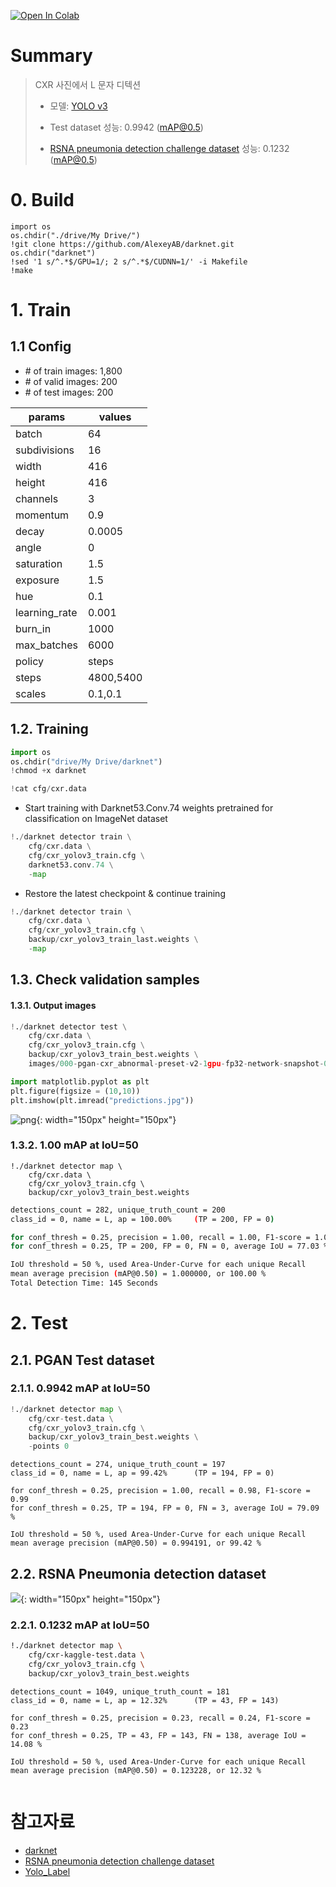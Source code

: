 <a href="https://colab.research.google.com/github/jhgan00/cxr-detector/blob/master/cxr_detector.ipynb" target="_parent"><img src="https://colab.research.google.com/assets/colab-badge.svg" alt="Open In Colab"/></a>

# Summary

> CXR 사진에서 L 문자 디텍션
>
> - 모델:  [YOLO v3](https://github.com/AlexeyAB/darknet)
>
> - Test dataset 성능: 0.9942 (mAP@0.5)
>
> - [RSNA pneumonia detection challenge dataset](https://www.kaggle.com/c/rsna-pneumonia-detection-challenge) 성능: 0.1232 (mAP@0.5)

# 0. Build

```
import os
os.chdir("./drive/My Drive/")
!git clone https://github.com/AlexeyAB/darknet.git
os.chdir("darknet")
!sed '1 s/^.*$/GPU=1/; 2 s/^.*$/CUDNN=1/' -i Makefile
!make
```

# 1. Train



## 1.1 Config

- \# of train images: 1,800
- \# of valid images: 200
- \# of test images: 200

params|values
---|---
batch|64
subdivisions|16
width|416
height|416
channels|3
momentum|0.9
decay|0.0005
angle|0
saturation|1.5
exposure|1.5
hue|0.1
learning_rate|0.001
burn_in|1000
max_batches|6000
policy|steps
steps|4800,5400
scales|0.1,0.1

## 1.2. Training



```python
import os
os.chdir("drive/My Drive/darknet")
!chmod +x darknet
```


```python
!cat cfg/cxr.data
```

- Start training with Darknet53.Conv.74 weights pretrained for classification on ImageNet dataset 


```python
!./darknet detector train \
    cfg/cxr.data \
    cfg/cxr_yolov3_train.cfg \
    darknet53.conv.74 \
    -map
```

- Restore the latest checkpoint & continue training


```python
!./darknet detector train \
    cfg/cxr.data \
    cfg/cxr_yolov3_train.cfg \
    backup/cxr_yolov3_train_last.weights \
    -map
```

## 1.3. Check validation samples

#### 1.3.1. Output images


```python
!./darknet detector test \
    cfg/cxr.data \
    cfg/cxr_yolov3_train.cfg \
    backup/cxr_yolov3_train_best.weights \
    images/000-pgan-cxr_abnormal-preset-v2-1gpu-fp32-network-snapshot-014000-001285.png
```


```python
import matplotlib.pyplot as plt
plt.figure(figsize = (10,10))
plt.imshow(plt.imread("predictions.jpg"))
```




![png](./assets/output_17_1.png){: width="150px" height="150px"}

### 1.3.2. **1.00 mAP** at IoU=50

```
!./darknet detector map \
	cfg/cxr.data \
    cfg/cxr_yolov3_train.cfg \
    backup/cxr_yolov3_train_best.weights
```


```bash
detections_count = 282, unique_truth_count = 200  
class_id = 0, name = L, ap = 100.00%   	 (TP = 200, FP = 0) 

for conf_thresh = 0.25, precision = 1.00, recall = 1.00, F1-score = 1.00 
for conf_thresh = 0.25, TP = 200, FP = 0, FN = 0, average IoU = 77.03 % 

IoU threshold = 50 %, used Area-Under-Curve for each unique Recall 
mean average precision (mAP@0.50) = 1.000000, or 100.00 % 
Total Detection Time: 145 Seconds
```

# 2. Test

## 2.1. PGAN Test dataset

### 2.1.1. **0.9942 mAP** at IoU=50


```python
!./darknet detector map \
    cfg/cxr-test.data \
    cfg/cxr_yolov3_train.cfg \
    backup/cxr_yolov3_train_best.weights \
    -points 0
```

```
detections_count = 274, unique_truth_count = 197  
class_id = 0, name = L, ap = 99.42%   	 (TP = 194, FP = 0) 

for conf_thresh = 0.25, precision = 1.00, recall = 0.98, F1-score = 0.99 
for conf_thresh = 0.25, TP = 194, FP = 0, FN = 3, average IoU = 79.09 % 

IoU threshold = 50 %, used Area-Under-Curve for each unique Recall 
mean average precision (mAP@0.50) = 0.994191, or 99.42 % 
```

## 2.2. RSNA Pneumonia detection dataset

![](./assets/rsna3.png){: width="150px" height="150px"}

### 2.2.1. 0.1232 mAP at IoU=50


```bash
!./darknet detector map \
    cfg/cxr-kaggle-test.data \
    cfg/cxr_yolov3_train.cfg \
    backup/cxr_yolov3_train_best.weights
```

```
detections_count = 1049, unique_truth_count = 181  
class_id = 0, name = L, ap = 12.32%   	 (TP = 43, FP = 143) 

for conf_thresh = 0.25, precision = 0.23, recall = 0.24, F1-score = 0.23 
for conf_thresh = 0.25, TP = 43, FP = 143, FN = 138, average IoU = 14.08 % 

IoU threshold = 50 %, used Area-Under-Curve for each unique Recall 
mean average precision (mAP@0.50) = 0.123228, or 12.32 % 
 
```

# 참고자료

- [darknet](https://github.com/AlexeyAB/darknet)
- [RSNA pneumonia detection challenge dataset](https://www.kaggle.com/c/rsna-pneumonia-detection-challenge)
- [Yolo_Label](https://github.com/developer0hye/Yolo_Label)
